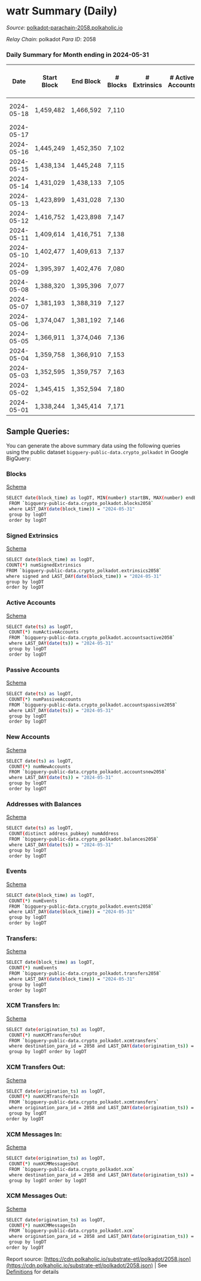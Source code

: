 # watr Summary (Daily)

_Source_: [polkadot-parachain-2058.polkaholic.io](https://polkadot-parachain-2058.polkaholic.io)

*Relay Chain*: polkadot
*Para ID*: 2058



### Daily Summary for Month ending in 2024-05-31


| Date    | Start Block | End Block | # Blocks | # Extrinsics | # Active Accounts | # Passive Accounts | # New Accounts | # Addresses | # Events  | # Transfers ($USD) | # XCM Transfers In ($USD) | # XCM Transfers Out ($USD) | # XCM In | # XCM Out | Issues |
|---------|-------------|-----------|----------|--------------|-------------------|--------------------|----------------|-------------|-----------|--------------------|---------------------------|----------------------------|----------|-----------|--------|
| 2024-05-18 | 1,459,482 | 1,466,592 | 7,110 |  |  |  |  | 74 | 28,444 |   |   |   |  |  | 1 missing (0.01%) |
| 2024-05-17 |  |  |  |  |  |  |  | 74 |  |   |   |   |  |  |  |
| 2024-05-16 | 1,445,249 | 1,452,350 | 7,102 |  |  |  |  | 74 | 28,412 |   |   |   |  |  |  |
| 2024-05-15 | 1,438,134 | 1,445,248 | 7,115 |  |  |  |  | 74 | 28,464 |   |   |   |  |  |  |
| 2024-05-14 | 1,431,029 | 1,438,133 | 7,105 |  |  |  |  | 74 | 28,423 |   |   |   |  |  |  |
| 2024-05-13 | 1,423,899 | 1,431,028 | 7,130 |  |  |  |  | 74 | 28,524 |   |   |   |  |  |  |
| 2024-05-12 | 1,416,752 | 1,423,898 | 7,147 |  |  |  |  | 74 | 28,592 |   |   |   |  |  |  |
| 2024-05-11 | 1,409,614 | 1,416,751 | 7,138 |  |  |  |  | 74 | 28,556 |   |   |   |  |  |  |
| 2024-05-10 | 1,402,477 | 1,409,613 | 7,137 |  |  |  |  | 74 | 28,552 |   |   |   |  |  |  |
| 2024-05-09 | 1,395,397 | 1,402,476 | 7,080 |  |  |  |  | 74 | 28,324 |   |   |   |  |  |  |
| 2024-05-08 | 1,388,320 | 1,395,396 | 7,077 |  |  |  |  | 74 | 28,312 |   |   |   |  |  |  |
| 2024-05-07 | 1,381,193 | 1,388,319 | 7,127 |  |  |  |  | 74 | 28,515 |   |   |   |  |  |  |
| 2024-05-06 | 1,374,047 | 1,381,192 | 7,146 |  |  |  |  | 74 | 28,588 |   |   |   |  |  |  |
| 2024-05-05 | 1,366,911 | 1,374,046 | 7,136 |  |  |  |  | 74 | 28,548 |   |   |   |  |  |  |
| 2024-05-04 | 1,359,758 | 1,366,910 | 7,153 |  |  |  |  | 74 | 28,616 |   |   |   |  |  |  |
| 2024-05-03 | 1,352,595 | 1,359,757 | 7,163 |  |  |  |  | 74 | 28,656 |   |   |   |  |  |  |
| 2024-05-02 | 1,345,415 | 1,352,594 | 7,180 |  |  |  |  | 74 | 28,724 |   |   |   |  |  |  |
| 2024-05-01 | 1,338,244 | 1,345,414 | 7,171 |  |  |  |  | 74 | 28,688 |   |   |   |  |  |  |

## Sample Queries:
You can generate the above summary data using the following queries using the public dataset `bigquery-public-data.crypto_polkadot` in Google BigQuery:


### Blocks 

[Schema](https://github.com/colorfulnotion/substrate-etl/blob/main/schema/blocks.json)

```bash
SELECT date(block_time) as logDT, MIN(number) startBN, MAX(number) endBN, COUNT(*) numBlocks 
 FROM `bigquery-public-data.crypto_polkadot.blocks2058`  
 where LAST_DAY(date(block_time)) = "2024-05-31" 
 group by logDT 
 order by logDT
```

### Signed Extrinsics 

[Schema](https://github.com/colorfulnotion/substrate-etl/blob/main/schema/extrinsics.json)

```bash
SELECT date(block_time) as logDT, 
COUNT(*) numSignedExtrinsics 
FROM `bigquery-public-data.crypto_polkadot.extrinsics2058`  
where signed and LAST_DAY(date(block_time)) = "2024-05-31" 
group by logDT 
order by logDT
```

### Active Accounts 

[Schema](https://github.com/colorfulnotion/substrate-etl/blob/main/schema/accountsactive.json)

```bash
SELECT date(ts) as logDT, 
 COUNT(*) numActiveAccounts 
 FROM `bigquery-public-data.crypto_polkadot.accountsactive2058` 
 where LAST_DAY(date(ts)) = "2024-05-31" 
 group by logDT 
 order by logDT
```

### Passive Accounts 

[Schema](https://github.com/colorfulnotion/substrate-etl/blob/main/schema/accountspassive.json)

```bash
SELECT date(ts) as logDT, 
 COUNT(*) numPassiveAccounts 
 FROM `bigquery-public-data.crypto_polkadot.accountspassive2058` 
 where LAST_DAY(date(ts)) = "2024-05-31" 
 group by logDT 
 order by logDT
```

### New Accounts 

[Schema](https://github.com/colorfulnotion/substrate-etl/blob/main/schema/accountsnew.json)

```bash
SELECT date(ts) as logDT, 
 COUNT(*) numNewAccounts 
 FROM `bigquery-public-data.crypto_polkadot.accountsnew2058` 
 where LAST_DAY(date(ts)) = "2024-05-31" 
 group by logDT
 order by logDT
```

### Addresses with Balances 

[Schema](https://github.com/colorfulnotion/substrate-etl/blob/main/schema/balances.json)

```bash
SELECT date(ts) as logDT,
 COUNT(distinct address_pubkey) numAddress 
 FROM `bigquery-public-data.crypto_polkadot.balances2058` 
 where LAST_DAY(date(ts)) = "2024-05-31" 
 group by logDT 
 order by logDT
```

### Events 

[Schema](https://github.com/colorfulnotion/substrate-etl/blob/main/schema/events.json)

```bash
SELECT date(block_time) as logDT, 
 COUNT(*) numEvents 
 FROM `bigquery-public-data.crypto_polkadot.events2058` 
 where LAST_DAY(date(block_time)) = "2024-05-31" 
 group by logDT 
 order by logDT
```

### Transfers:

[Schema](https://github.com/colorfulnotion/substrate-etl/blob/main/schema/transfers.json)

```bash
SELECT date(block_time) as logDT, 
 COUNT(*) numEvents 
 FROM `bigquery-public-data.crypto_polkadot.transfers2058` 
 where LAST_DAY(date(block_time)) = "2024-05-31" 
 group by logDT 
 order by logDT
```

### XCM Transfers In: 

[Schema](https://github.com/colorfulnotion/substrate-etl/blob/main/schema/xcmtransfers.json)

```bash
SELECT date(origination_ts) as logDT, 
 COUNT(*) numXCMTransfersOut 
 FROM `bigquery-public-data.crypto_polkadot.xcmtransfers` 
 where destination_para_id = 2058 and LAST_DAY(date(origination_ts)) = "2024-05-31" 
 group by logDT order by logDT
```

### XCM Transfers Out: 

[Schema](https://github.com/colorfulnotion/substrate-etl/blob/main/schema/xcmtransfers.json)

```bash
SELECT date(origination_ts) as logDT, 
 COUNT(*) numXCMTransfersIn 
 FROM `bigquery-public-data.crypto_polkadot.xcmtransfers` 
 where origination_para_id = 2058 and LAST_DAY(date(origination_ts)) = "2024-05-31" 
 group by logDT 
order by logDT
```

### XCM Messages In: 

[Schema](https://github.com/colorfulnotion/substrate-etl/blob/main/schema/xcm.json)

```bash
SELECT date(origination_ts) as logDT, 
 COUNT(*) numXCMMessagesOut 
 FROM `bigquery-public-data.crypto_polkadot.xcm` 
 where destination_para_id = 2058 and LAST_DAY(date(origination_ts)) = "2024-05-31" 
 group by logDT order by logDT
```

### XCM Messages Out: 

[Schema](https://github.com/colorfulnotion/substrate-etl/blob/main/schema/xcm.json)

```bash
SELECT date(origination_ts) as logDT, 
 COUNT(*) numXCMMessagesIn 
 FROM `bigquery-public-data.crypto_polkadot.xcm` 
 where origination_para_id = 2058 and LAST_DAY(date(origination_ts)) = "2024-05-31" 
 group by logDT 
order by logDT
```


Report source: [https://cdn.polkaholic.io/substrate-etl/polkadot/2058.json](https://cdn.polkaholic.io/substrate-etl/polkadot/2058.json) | See [Definitions](/DEFINITIONS.md) for details
